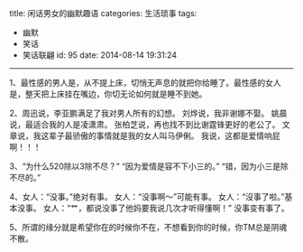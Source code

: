 title: 闲话男女的幽默趣语
categories: 生活琐事
tags:
  - 幽默
  - 笑话
  - 笑话联翩
id: 95
date: 2014-08-14 19:31:24
---

1、最性感的男人是，从不提上床，切悄无声息的就把你给睡了。最性感的女人是，整天把上床挂在嘴边，你切无论如何就是睡不到她。

2、周迅说，李亚鹏满足了我对男人所有的幻想。
刘烨说，我非谢娜不娶。
姚晨说，最适合我的人是凌潇肃。
张柏芝说，再也找不到比谢霆锋更好的老公了。
文章说，我这辈子最骄傲的事情就是我的女人叫马伊俐。
我说，这都是爱情响屁啊！！！

3、“为什么520除以3除不尽？”
“因为爱情是容不下小三的。”
“错，因为小三是除不尽的。”

4、女人：“没事。”绝对有事。
女人：“没事啊～”可能有事。
女人：“沒事了啦。”基本没事。
女人：“艹，都说没事了他妈要我说几次才听得懂啊！” 没事变有事了。

5、所谓的缘分就是希望你在的时候你不在，不想看到你的时候，你TM总是阴魂不散。
